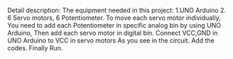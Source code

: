 Detail description: 
The equipment needed in this project: 1.UNO Arduino 2. 6 Servo motors, 6 Potentiometer.
To move each servo motor individually, You need to add each Potentiometer in specific analog bin by using UNO Arduino, Then add each servo motor in digital bin. 
Connect VCC,GND in UNO Arduino to VCC in servo motors As you see in the circuit.
Add the codes. 
Finally Run.
